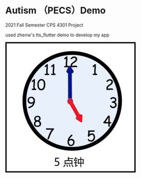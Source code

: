 # Autism （PECS）Demo

2021 Fall Semester CPS 4301 Project

used zhenw's tts_flutter demo to develop my app

![image](https://github.com/hzy102332/Autism_app_Demo/blob/d52b96b5f2dbc652e2c1fa54656cfa455a4b69f0/images/5dianzhong.png)



